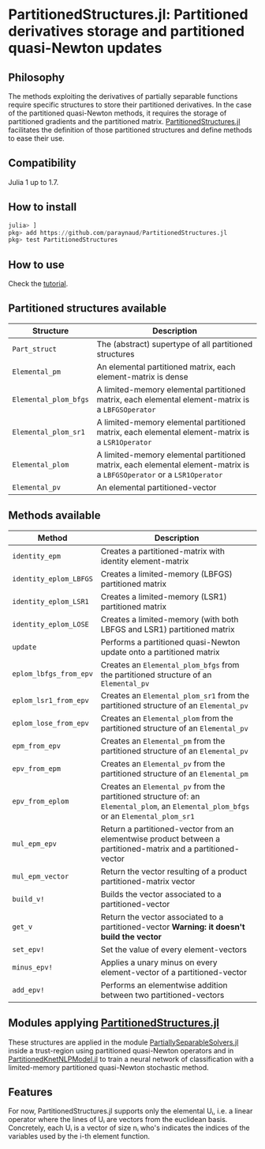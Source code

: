 # PartitionedStructures.jl: Partitioned derivatives storage and partitioned quasi-Newton updates

## Philosophy
The methods exploiting the derivatives of partially separable functions require specific structures to store their partitioned derivatives.
In the case of the partitioned quasi-Newton methods, it requires the storage of partitioned gradients and the partitioned matrix.
[PartitionedStructures.jl](https://github.com/paraynaud/PartitionedStructures.jl) facilitates the definition of those partitioned structures and define methods to ease their use.

## Compatibility
Julia 1 up to 1.7.

## How to install
```julia
julia> ]
pkg> add https://github.com/paraynaud/PartitionedStructures.jl
pkg> test PartitionedStructures
```

## How to use
Check the [tutorial](https://paraynaud.github.io/PartitionedStructures.jl/dev/tutorial/).

## Partitioned structures available
Structure              | Description
-----------------------|------------
`Part_struct`          | The (abstract) supertype of all partitioned structures
`Elemental_pm`         | An elemental partitioned matrix, each element-matrix is dense
`Elemental_plom_bfgs`  | A limited-memory elemental partitioned matrix, each elemental element-matrix is a `LBFGSOperator`
`Elemental_plom_sr1`   | A limited-memory elemental partitioned matrix, each elemental element-matrix is a `LSR1Operator`
`Elemental_plom`       | A limited-memory elemental partitioned matrix, each elemental element-matrix is a `LBFGSOperator` or a `LSR1Operator`
`Elemental_pv`         | An elemental partitioned-vector

## Methods available
Method                 | Description
-----------------------|------------
`identity_epm`         | Creates a partitioned-matrix with identity element-matrix
`identity_eplom_LBFGS` | Creates a limited-memory (LBFGS) partitioned matrix
`identity_eplom_LSR1`  | Creates a limited-memory (LSR1) partitioned matrix
`identity_eplom_LOSE`  | Creates a limited-memory (with both LBFGS and LSR1) partitioned matrix
`update`               | Performs a partitioned quasi-Newton update onto a partitioned matrix
`eplom_lbfgs_from_epv` | Creates an `Elemental_plom_bfgs` from the partitioned structure of an `Elemental_pv`
`eplom_lsr1_from_epv`  | Creates an `Elemental_plom_sr1` from the partitioned structure of an `Elemental_pv`
`eplom_lose_from_epv`  | Creates an `Elemental_plom` from the partitioned structure of an `Elemental_pv`
`epm_from_epv`         | Creates an `Elemental_pm` from the partitioned structure of an `Elemental_pv`
`epv_from_epm`         | Creates an `Elemental_pv` from the partitioned structure of an `Elemental_pm`
`epv_from_eplom`       | Creates an `Elemental_pv` from the partitioned structure of: an `Elemental_plom`, an `Elemental_plom_bfgs` or an `Elemental_plom_sr1`
`mul_epm_epv`          | Return a partitioned-vector from an elementwise product between a partitioned-matrix and a partitioned-vector
`mul_epm_vector`       | Return the vector resulting of a product partitioned-matrix vector
`build_v!`             | Builds the vector associated to a partitioned-vector
`get_v`                | Return the vector associated to a partitioned-vector  **Warning: it doesn't build the vector**
`set_epv!`             | Set the value of every element-vectors
`minus_epv!`           | Applies a unary minus on every element-vector of a partitioned-vector
`add_epv!`             | Performs an elementwise addition between two partitioned-vectors

## Modules applying [PartitionedStructures.jl](https://github.com/paraynaud/PartitionedStructures.jl)
These structures are applied in the module
[PartiallySeparableSolvers.jl](https://github.com/paraynaud/PartiallySeparableSolvers.jl) inside a trust-region using partitioned quasi-Newton operators and in [PartitionedKnetNLPModel.jl](https://github.com/paraynaud/PartitionedKnetNLPModels.jl) to train a neural network of classification with a limited-memory partitioned quasi-Newton stochastic method.

## Features
For now, PartitionedStructures.jl supports only the elemental Uᵢ, i.e. a linear operator where the lines of Uᵢ are vectors from the euclidean basis.
Concretely, each Uᵢ is a vector of size nᵢ who's indicates the indices of the variables used by the i-th element function.